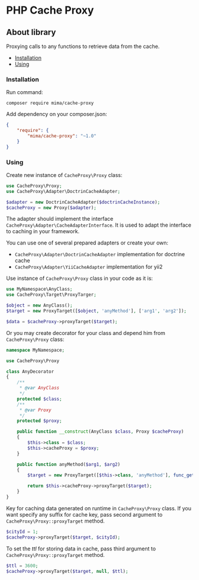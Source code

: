 # PHP Cache Proxy

## About library

Proxying calls to any functions to retrieve data from the cache.

* [Installation](#installation)
* [Using](#using)

### Installation

Run command:

    composer require mima/cache-proxy

Add dependency on your composer.json:

```json
{
    "require": {
        "mima/cache-proxy": "~1.0"
    }
}
```

### Using

Create new instance of `CacheProxy\Proxy` class:

```php
use CacheProxy\Proxy;
use CacheProxy\Adapter\DoctrinCacheAdapter;

$adapter = new DoctrinCacheAdapter($doctrinCacheInstance);
$cacheProxy = new Proxy($adapter);
```

The adapter should implement the interface `CacheProxy\Adapter\CacheAdapterInterface`.
It is used to adapt the interface to caching in your framework.

You can use one of several prepared adapters or create your own:

* `CacheProxy\Adapter\DoctrinCacheAdapter` implementation for doctrine cache
* `CacheProxy\Adapter\YiiCacheAdapter` implementation for yii2

Use instance of `CacheProxy\Proxy` class in your code as it is:

```php
use MyNamespace\AnyClass;
use CacheProxy\Target\ProxyTarger;

$object = new AnyClass();
$target = new ProxyTarget([$object, 'anyMethod'], ['arg1', 'arg2']);

$data = $cacheProxy->proxyTarget($target);
```

Or you may create decorator for your class and depend him from `CacheProxy\Proxy` class:

```php
namespace MyNamespace;

use CacheProxy\Proxy

class AnyDecorator
{
    /**
     * @var AnyClass
     */
    protected $class;
    /**
     * @var Proxy
     */
    protected $proxy;

    public function __construct(AnyClass $class, Proxy $cacheProxy)
    {
        $this->class = $class;
        $this->cacheProxy = $proxy;
    }

    public function anyMethod($arg1, $arg2)
    {
        $target = new ProxyTarget([$this->class, 'anyMethod'], func_get_args());

        return $this->cacheProxy->proxyTarget($target);
    }
}
```

Key for caching data generated on runtime in `CacheProxy\Proxy` class. If you want specify any suffix for cache key, pass second argument to `CacheProxy\Proxy::proxyTarget` method.

```php
$cityId = 1;
$cacheProxy->proxyTarget($target, $cityId);
```

To set the *ttl* for storing data in cache, pass third argument to `CacheProxy\Proxy::proxyTarget` method.

```php
$ttl = 3600;
$cacheProxy->proxyTarget($target, null, $ttl);
```
